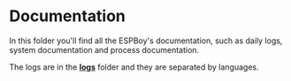 # Documentation

In this folder you'll find all the ESPBoy's documentation, such as daily logs, system documentation and process documentation. 

The logs are in the [**logs**](https://github.com/Calebe94/ESPBoy/docs/logs) folder and they are separated by languages.